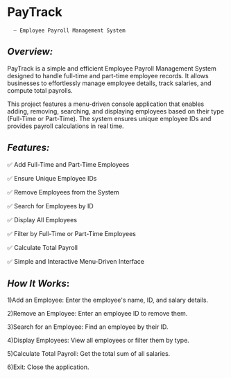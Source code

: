 # PayTrack
      – Employee Payroll Management System

## *Overview:*
PayTrack is a simple and efficient Employee Payroll Management System designed to handle full-time and part-time employee records. It allows businesses to effortlessly manage employee details, track salaries, and compute total payrolls.

This project features a menu-driven console application that enables adding, removing, searching, and displaying employees based on their type (Full-Time or Part-Time). The system ensures unique employee IDs and provides payroll calculations in real time.

## *Features:*

✅ Add Full-Time and Part-Time Employees

✅ Ensure Unique Employee IDs

✅ Remove Employees from the System

✅ Search for Employees by ID

✅ Display All Employees

✅ Filter by Full-Time or Part-Time Employees

✅ Calculate Total Payroll

✅ Simple and Interactive Menu-Driven Interface

## *How It Works*:

1)Add an Employee: Enter the employee's name, ID, and salary details.

2)Remove an Employee: Enter an employee ID to remove them.

3)Search for an Employee: Find an employee by their ID.

4)Display Employees: View all employees or filter them by type.

5)Calculate Total Payroll: Get the total sum of all salaries.

6)Exit: Close the application.
